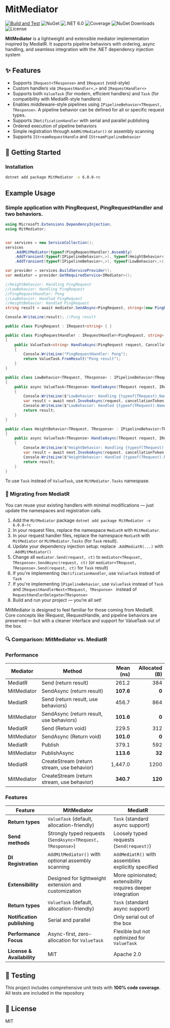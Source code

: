 MitMediator
=======
[![Build and Test](https://github.com/dzmprt/MitMediator/actions/workflows/dotnet.yml/badge.svg)](https://github.com/dzmprt/MitMediator/actions/workflows/dotnet.yml)
![NuGet](https://img.shields.io/nuget/v/MitMediator)
![.NET 6.0](https://img.shields.io/badge/Version-.NET%206.0-informational?style=flat&logo=dotnet)
![Coverage](https://img.shields.io/badge/coverage-100%25-brightgreen)
![NuGet Downloads](https://img.shields.io/nuget/dt/MitMediator)
![License](https://img.shields.io/github/license/dzmprt/MitMediator)


**MitMediator** is a lightweight and extensible mediator implementation inspired by MediatR. It supports pipeline behaviors with ordering, async handling, and seamless integration with the .NET dependency injection system

## ✨ Features

- Supports `IRequest<TResponse>` and `IRequest` (void-style)
- Custom handlers via `IRequestHandler<,>` and `IRequestHandler<>`
- Supports both `ValueTask` (for modern, efficient handlers) and `Task` (for compatibility with MediatR-style handlers)
- Enables middleware-style pipelines using `IPipelineBehavior<TRequest, TResponse>`. A pipeline behavior can be defined for all or specific request types.
- Supports `INotificationHandler` with serial and parallel publishing
- Ordered execution of pipeline behaviors
- Simple registration through `AddMitMediator()` or assembly scanning
- Supports `IStreamRequestHandle` and `IStreamPipelineBehavior`

## 🚀 Getting Started

### Installation

```bash
dotnet add package MitMediator -v 6.0.0-rc
```

## Example Usage

### Simple application with PingRequest, PingRequestHandler and two behaviors.

```cs
using Microsoft.Extensions.DependencyInjection;
using MitMediator;


var services = new ServiceCollection();
services
    .AddMitMediator(typeof(PingRequestHandler).Assembly)
    .AddTransient(typeof(IPipelineBehavior<,>), typeof(HeightBehavior<,>))
    .AddTransient(typeof(IPipelineBehavior<,>), typeof(LowBehavior<,>));

var provider = services.BuildServiceProvider();
var mediator = provider.GetRequiredService<IMediator>();

//HeightBehavior: Handling PingRequest
//LowBehavior: Handling PingRequest
//PingRequestHandler: Pong
//LowBehavior: Handled PingRequest
//HeightBehavior: Handled PingRequest
string result = await mediator.SendAsync<PingRequest, string>(new PingRequest(), CancellationToken.None);

Console.WriteLine(result); //Pong result

public class PingRequest : IRequest<string> { }

public class PingRequestHandler : IRequestHandler<PingRequest, string>
{
    public ValueTask<string> HandleAsync(PingRequest request, CancellationToken cancellationToken)
    {
        Console.WriteLine("PingRequestHandler: Pong");
        return ValueTask.FromResult("Pong result");
    }
}

public class LowBehavior<TRequest, TResponse> : IPipelineBehavior<TRequest, TResponse> where TRequest : IRequest<TResponse>
{
    public async ValueTask<TResponse> HandleAsync(TRequest request, IRequestHandlerNext<TRequest, TResponse> next, CancellationToken cancellationToken)
    {
        Console.WriteLine($"LowBehavior: Handling {typeof(TRequest).Name}");
        var result = await next.InvokeAsync(request, cancellationToken);
        Console.WriteLine($"LowBehavior: Handled {typeof(TRequest).Name}");
        return result;
    }
}

public class HeightBehavior<TRequest, TResponse> : IPipelineBehavior<TRequest, TResponse> where TRequest : IRequest<TResponse>
{
    public async ValueTask<TResponse> HandleAsync(TRequest request, IRequestHandlerNext<TRequest, TResponse> next, CancellationToken cancellationToken)
    {
        Console.WriteLine($"HeightBehavior: Handling {typeof(TRequest).Name}");
        var result = await next.InvokeAsync(request, cancellationToken);
        Console.WriteLine($"HeightBehavior: Handled {typeof(TRequest).Name}");
        return result;
    }
}
```

To use `Task` instead of `ValueTask`, use `MitMediator.Tasks` namespase.

### 🔁 Migrating from MediatR

You can reuse your existing handlers with minimal modifications — just update the namespaces and registration calls.

1. Add the `MitMediator` package `dotnet add package MitMediator -v 6.0.0-rc`
2. In your request files, replace the namespace `MediatR` with `MitMediator`.
3. In your request handler files, replace the namespace `MediatR` with `MitMediator` or `MitMediator.Tasks` (for `Task` result).
4. Update your dependency injection setup: replace `.AddMediatR(...)` with `.AddMitMediator()`
5. Change all `mediator.Send(request, ct)` to `mediator<TRequset, TResponse>.SendAsync(request, ct)` (or `mediator<TRequset, TResponse>.Send(request, ct)` for `Task` result)
6. If you're implementing `INotificationHandler`, use `ValueTask` instead of `Task`
7. If you're implementing `IPipelineBehavior`, use `ValueTask` instead of `Task` and `IRequestHandlerNext<TRequest, TResponse> ` instead of  `RequestHandlerDelegate<TResponse>`
8. Build and run your project — you’re all set!

MitMediator is designed to feel familiar for those coming from MediatR. Core concepts like IRequest, IRequestHandle, and pipeline behaviors are preserved — but with a cleaner interface and support for ValueTask out of the box.

### 🔍 Comparison: MitMediator vs. MediatR

### Performance

| Mediator    | Method                                     | Mean (ns) | Allocated (B) |
|-------------|--------------------------------------------|----------:|--------------:|
| MediatR     | Send (return result)                       |     261.2 |           384 |
| MitMediator | SendAsync (return result)                  | **107.6** |         **0** |
| MediatR     | Send (return result, use behaviors)        |     456.7 |           864 |
| MitMediator | SendAsync (return result, use behaviors)   | **101.6** |         **0** |
| MediatR     | Send (Return void)                         |     229.5 |           312 |
| MitMediator | SendAsync (Return void)                    | **101.0** |         **0** |
| MediatR     | Publish                                    |     379.1 |           592 |
| MitMediator | PublishAsync                               | **113.6** |        **32** |
| MediatR     | CreateStream (return stream, use behavior) |   1,447.0 |          1200 |
| MitMediator | CreateStream (return stream, use behavior) | **340.7** |       **120** |

### Features

| Feature                     | MitMediator                                                | MediatR                                                     |
|-----------------------------|------------------------------------------------------------|-------------------------------------------------------------|
| **Return types**            | `ValueTask` (default, allocation-friendly)                 | `Task` (standard async support)                             |
| **Send methods**            | Strongly typed requests (`SendAsync<TRequest, TResponse>`) | Loosely typed requests (`Send(request)`)                    |
| **DI Registration**         | `AddMitMediator()` with optional assembly scanning         | `AddMediatR()` with assemblies explicitly specified         |
| **Extensibility**           | Designed for lightweight extension and customization       | More opinionated; extensibility requires deeper integration |
| **Return types**            | `ValueTask` (default, allocation-friendly)                 | `Task` (standard async support)                             |
| **Notification publishing** | Serial and parallel                                        | Only serial out of the box                                  |
| **Performance Focus**       | Async-first, zero-allocation for `ValueTask`               | Flexible but not optimized for `ValueTask`                  |
| **License & Availability**  | MIT                                                        | Apache 2.0                                                  |

## 🧪 Testing

This project includes comprehensive unit tests with **100% code coverage**. All tests are included in the repository

## 📜 License

MIT


